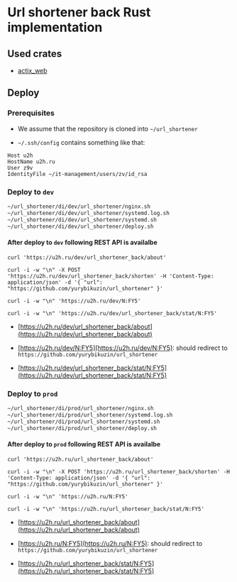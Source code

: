 
# Url shortener back Rust implementation

## Used crates 

- [actix_web](https://actix.rs/)

## Deploy

### Prerequisites

- We assume that the repository is cloned into `~/url_shortener`

- `~/.ssh/config` contains something like that:

```
Host u2h
HostName u2h.ru
User z9v
IdentityFile ~/it-management/users/zv/id_rsa
```

### Deploy to `dev`

```bash
~/url_shortener/di/dev/url_shortener/nginx.sh
~/url_shortener/di/dev/url_shortener/systemd.log.sh
~/url_shortener/di/dev/url_shortener/systemd.sh
~/url_shortener/di/dev/url_shortener/deploy.sh

```

#### After deploy to `dev` following REST API is availalbe

```
curl 'https://u2h.ru/dev/url_shortener_back/about' 

curl -i -w "\n" -X POST 'https://u2h.ru/dev/url_shortener_back/shorten' -H 'Content-Type: application/json' -d '{ "url": "https://github.com/yurybikuzin/url_shortener" }' 

curl -i -w "\n" 'https://u2h.ru/dev/N:FY5' 

curl -i -w "\n" 'https://u2h.ru/dev/url_shortener_back/stat/N:FY5' 

```

- [https://u2h.ru/dev/url_shortener_back/about](https://u2h.ru/dev/url_shortener_back/about)

- [https://u2h.ru/dev/N:FY5](https://u2h.ru/dev/N:FY5): should redirect to `https://github.com/yurybikuzin/url_shortener`

- [https://u2h.ru/dev/url_shortener_back/stat/N:FY5](https://u2h.ru/dev/url_shortener_back/stat/N:FY5)


### Deploy to `prod`

```bash
~/url_shortener/di/prod/url_shortener/nginx.sh
~/url_shortener/di/prod/url_shortener/systemd.log.sh
~/url_shortener/di/prod/url_shortener/systemd.sh
~/url_shortener/di/prod/url_shortener/deploy.sh

```

#### After deploy to `prod` following REST API is availalbe

```
curl 'https://u2h.ru/url_shortener_back/about' 

curl -i -w "\n" -X POST 'https://u2h.ru/url_shortener_back/shorten' -H 'Content-Type: application/json' -d '{ "url": "https://github.com/yurybikuzin/url_shortener" }' 

curl -i -w "\n" 'https://u2h.ru/N:FY5' 

curl -i -w "\n" 'https://u2h.ru/url_shortener_back/stat/N:FY5' 

```

- [https://u2h.ru/url_shortener_back/about](https://u2h.ru/url_shortener_back/about)

- [https://u2h.ru/N:FY5](https://u2h.ru/N:FY5): should redirect to `https://github.com/yurybikuzin/url_shortener`

- [https://u2h.ru/url_shortener_back/stat/N:FY5](https://u2h.ru/url_shortener_back/stat/N:FY5)

